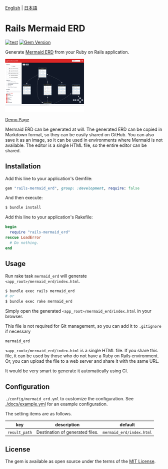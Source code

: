 [English](./README.md) | [日本語](./README.ja.md)

# Rails Mermaid ERD

[![test](https://github.com/koedame/rails-mermaid_erd/actions/workflows/run-test.yml/badge.svg)](https://github.com/koedame/rails-mermaid_erd/actions/workflows/run-test.yml)
[![Gem Version](https://badge.fury.io/rb/rails-mermaid_erd.svg)](https://rubygems.org/gems/rails-mermaid_erd)

Generate [Mermaid ERD](https://mermaid-js.github.io/mermaid/#/entityRelationshipDiagram) from your Ruby on Rails application.

[<img src="./docs/screen_shot.png" width="50%">](./docs/screen_shot.png)

[Demo Page](https://koedame.github.io/rails-mermaid_erd/example.html)

Mermaid ERD can be generated at will.
The generated ERD can be copied in Markdown format, so they can be easily shared on GitHub.
You can also save it as an image, so it can be used in environments where Mermaid is not available.
The editor is a single HTML file, so the entire editor can be shared.

## Installation

Add this line to your application's Gemfile:

```ruby
gem "rails-mermaid_erd", group: :development, require: false
```

And then execute:

```bash
$ bundle install
```

Add this line to your application's Rakefile:

```ruby
begin
  require "rails-mermaid_erd"
rescue LoadError
  # Do nothing.
end
```

## Usage

Run rake task `mermaid_erd` will generate `<app_root>/mermaid_erd/index.html`.

```bash
$ bundle exec rails mermaid_erd
# or
$ bundle exec rake mermaid_erd
```

Simply open the generated `<app_root>/mermaid_erd/index.html` in your browser.

This file is not required for Git management, so you can add it to `.gitignore` if necessary

```.gitignore
mermaid_erd
```

`<app_root>/mermaid_erd/index.html` is a single HTML file.
If you share this file, it can be used by those who do not have a Ruby on Rails environment. Or, you can upload the file to a web server and share it with the same URL.

It would be very smart to generate it automatically using CI.

## Configuration

`./config/mermaid_erd.yml` to customize the configuration.
See [./docs/example.yml](./docs/example.yml) for an example configuration.

The setting items are as follows.

| key | description | default |
| --- | --- | --- |
| `result_path` | Destination of generated files. | `mermaid_erd/index.html` |

<!--
TODO:
## Contributing

Contribution directions go here.
-->

## License
The gem is available as open source under the terms of the [MIT License](https://opensource.org/licenses/MIT).
